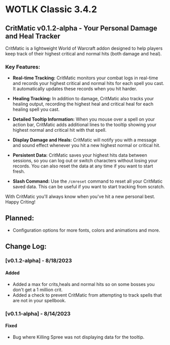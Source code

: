 # WOTLK Classic 3.4.2

## CritMatic v0.1.2-alpha - Your Personal Damage and Heal Tracker

CritMatic is a lightweight World of Warcraft addon designed to help players keep track of their highest critical and
normal hits (both damage and heal).

### Key Features:

- **Real-time Tracking:** CritMatic monitors your combat logs in real-time and records your highest critical and normal
  hits for each spell you cast. It automatically updates these records when you hit harder.

- **Healing Tracking:** In addition to damage, CritMatic also tracks your healing output, recording the highest heal and
  critical heal for each healing spell you cast.

- **Detailed Tooltip Information:** When you mouse over a spell on your action bar, CritMatic adds additional lines to
  the tooltip showing your highest normal and critical hit with that spell.

- **Display Damage and Heals:** CritMatic will notify you with a message and sound effect whenever you hit a new highest
  normal or critical hit.

- **Persistent Data:** CritMatic saves your highest hits data between sessions, so you can log out or switch characters
  without losing your records. You can also reset the data at any time if you want to start fresh.

- **Slash Command:** Use the `/cmreset` command to reset all your CritMatic saved data. This can be useful if you want
  to start tracking from scratch.

With CritMatic you'll always know when you've hit a new personal best. Happy Criting!

## Planned:

- Configuration options for more fonts, colors and animations and more.

## Change Log:

### [v0.1.2-alpha] - 8/18/2023

#### Added

- Added a max for crits,heals and normal hits so on some bosses you don't get a 1 million crit.
- Added a check to prevent CritMatic from attempting to track spells that are not in your spellbook.

### [v0.1.1-alpha] - 8/14/2023

#### Fixed

- Bug where Killing Spree was not displaying data for the tooltip.

